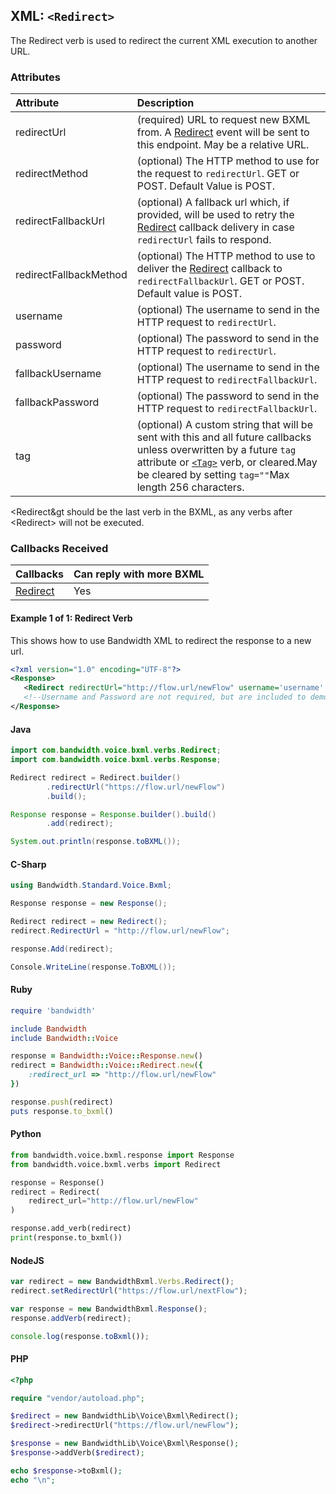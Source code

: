 
## XML: `<Redirect>`
The Redirect verb is used to redirect the current XML execution to another URL.

### Attributes

| Attribute              | Description |
|:-----------------------|:------------|
| redirectUrl            | (required) URL to request new BXML from. A [Redirect](../callbacks/redirect.md) event will be sent to this endpoint. May be a relative URL. |
| redirectMethod         | (optional) The HTTP method to use for the request to `redirectUrl`. GET or POST. Default Value is POST. |
| redirectFallbackUrl    | (optional) A fallback url which, if provided, will be used to retry the [Redirect](../callbacks/redirect.md) callback delivery in case `redirectUrl` fails to respond. |
| redirectFallbackMethod | (optional) The HTTP method to use to deliver the [Redirect](../callbacks/redirect.md) callback to `redirectFallbackUrl`. GET or POST. Default value is POST. |
| username               | (optional) The username to send in the HTTP request to `redirectUrl`. |
| password               | (optional) The password to send in the HTTP request to `redirectUrl`. |
| fallbackUsername       | (optional) The username to send in the HTTP request to `redirectFallbackUrl`. |
| fallbackPassword       | (optional) The password to send in the HTTP request to `redirectFallbackUrl`. |
| tag                    | (optional) A custom string that will be sent with this and all future callbacks unless overwritten by a future `tag` attribute or [`<Tag>`](tag.md) verb, or cleared.May be cleared by setting `tag=""`Max length 256 characters. |



&lt;Redirect&gt should be the last verb in the BXML, as any verbs after &lt;Redirect&gt; will not be executed.



### Callbacks Received

| Callbacks                            | Can reply with more BXML |
|:-------------------------------------|:-------------------------|
| [Redirect](../callbacks/redirect.md) | Yes                      |



#### Example 1 of 1: Redirect Verb
This shows how to use Bandwidth XML to redirect the response to a new url.




```XML
<?xml version="1.0" encoding="UTF-8"?>
<Response>
   <Redirect redirectUrl="http://flow.url/newFlow" username='username' password='password'/>
   <!--Username and Password are not required, but are included to demonstrate adding multiple attributes to the redirect tag-->
</Response>
```



#### Java

```java
import com.bandwidth.voice.bxml.verbs.Redirect;
import com.bandwidth.voice.bxml.verbs.Response;

Redirect redirect = Redirect.builder()
        .redirectUrl("https://flow.url/newFlow")
        .build();

Response response = Response.builder().build()
        .add(redirect);

System.out.println(response.toBXML());
```



#### C-Sharp

```csharp
using Bandwidth.Standard.Voice.Bxml;

Response response = new Response();

Redirect redirect = new Redirect();
redirect.RedirectUrl = "http://flow.url/newFlow";

response.Add(redirect);

Console.WriteLine(response.ToBXML());
```




#### Ruby

```ruby
require 'bandwidth'

include Bandwidth
include Bandwidth::Voice

response = Bandwidth::Voice::Response.new()
redirect = Bandwidth::Voice::Redirect.new({
    :redirect_url => "http://flow.url/newFlow"
})

response.push(redirect)
puts response.to_bxml()
```



#### Python

```python
from bandwidth.voice.bxml.response import Response
from bandwidth.voice.bxml.verbs import Redirect

response = Response()
redirect = Redirect(
    redirect_url="http://flow.url/newFlow"
)

response.add_verb(redirect)
print(response.to_bxml())
```



#### NodeJS

```js
var redirect = new BandwidthBxml.Verbs.Redirect();
redirect.setRedirectUrl("https://flow.url/nextFlow");

var response = new BandwidthBxml.Response();
response.addVerb(redirect);

console.log(response.toBxml());
```



#### PHP

```php
<?php

require "vendor/autoload.php";

$redirect = new BandwidthLib\Voice\Bxml\Redirect();
$redirect->redirectUrl("https://flow.url/newFlow");

$response = new BandwidthLib\Voice\Bxml\Response();
$response->addVerb($redirect);

echo $response->toBxml();
echo "\n";
```


